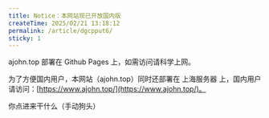 ```yaml
---
title: Notice：本网站现已开放国内版
createTime: 2025/02/21 13:18:12
permalink: /article/dgcpput6/
sticky: 1
---
```


ajohn.top 部署在 Github Pages 上，如需访问请科学上网。

为了方便国内用户，本网站（ajohn.top）同时还部署在 上海服务器 上，国内用户请访问：[https://www.ajohn.top/](https://www.ajohn.top/)。

<!-- 但是注意，网站图床依然为 Github，所以想要快速访问图片还是请科学上网😭 -->
<!-- more -->

你点进来干什么（手动狗头）